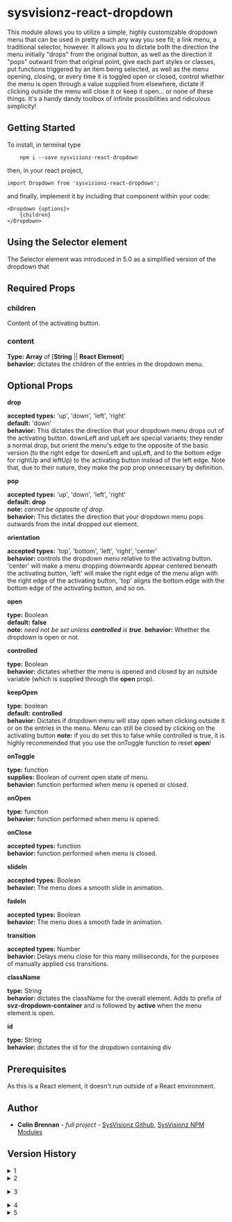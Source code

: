 # sysvisionz-react-dropdown

This module allows you to utilize a simple, highly customizable dropdown menu that can be used in pretty much any way you see fit; a link menu, a traditional selector, however. It allows you to dictate both the direction the menu initially "drops" from the original button, as well as the direction it "pops" outward from that original point, give each part styles or classes, put functions triggered by an item being selected, as well as the menu opening, closing, or every time it is toggled open or closed, control whether the menu is open through a value supplied from elsewhere, dictate if clicking outside the menu will close it or keep it open... or none of these things. It's a handy dandy toolbox of infinite possibilities and ridiculous simplicity!

## Getting Started

To install, in terminal type

```
	npm i --save sysvisionz-react-dropdown
```

then, in your react project,

```
import Dropdown from 'sysvisionz-react-dropdown';
```  

and finally, implement it by including that component within your code:

```
<Dropdown {options}>
    {children}
</Dropdown>
```

## Using the Selector element

The Selector element was introduced in 5.0 as a simplified version of the dropdown that 

## Required Props

### children
Content of the activating button.

### content
**Type:** **Array** of [**String** || **React Element**]  
**behavior:** dictates the children of the entries in the dropdown menu.


## Optional Props
<strong>drop</strong>

**accepted types:** 'up', 'down', 'left', 'right'  
**default:** 'down'  
**behavior:** This dictates the direction that your dropdown menu drops out of the activating button. downLeft and upLeft are special variants; they render a normal drop, but orient the menu's edge to the opposite of the basic version (to the right edge for downLeft and upLeft, and to the bottom edge for rightUp and leftUp) to the activating button instead of the left edge. Note that, due to their nature, they make the pop prop unnecessary by definition.

<strong>pop</strong>

**accepted types:** 'up', 'down', 'left', 'right'  
**default:** **drop**  
**note:** *cannot be opposite of drop.*  
**behavior:** This dictates the direction that your dropdown menu pops outwards from the inital dropped out element.

<strong>orientation</strong>

**accepted types:** 'top', 'bottom', 'left', 'right', 'center'  
**behavior:** controls the dropdown menu relative to the activating button. 'center' will make a menu dropping downwards appear centered beneath the activating button, 'left' will make the right edge of the menu align with the right edge of the activating button, 'top' aligns the bottom edge with the bottom edge of the activating button, and so on.

<strong>open</strong>

**type:** Boolean  
**default:** **false**  
**note:** *need not be set unless **controlled** is **true**.*
**behavior:** Whether the dropdown is open or not.

<strong>controlled</strong>

**type:** Boolean  
**behavior:** dictates whether the menu is opened and closed by an outside variable (which is supplied through the **open** prop).

<strong>keepOpen</strong>

**type:** boolean  
**default:** **controlled**  
**behavior:** Dictates if dropdown menu will stay open when clicking outside it or on the entries in the menu. Menu can still be closed by clicking on the activating button
**note:** if you do set this to false while controlled is true, it is highly recommended that you use the onToggle function to reset **open**!

<strong>onToggle</strong>

**type:** function  
**supplies:** Boolean of current open state of menu.  
**behavior:** function performed when menu is opened or closed.

<strong>onOpen</strong>

**type:** function  
**behavior:** function performed when menu is opened.

<strong>onClose</strong>

**accepted types:** function  
**behavior:** function performed when menu is closed.

<strong>slideIn</strong>

**accepted types:** Boolean  
**behavior:** The menu does a smooth slide in animation.

<strong>fadeIn</strong>

**accepted types:** Boolean  
**behavior:** The menu does a smooth fade in animation.

<strong>transition</strong>

**accepted types:** Number  
**behavior:** Delays menu close for this many milliseconds, for the purposes of manually applied css transitions.</details>

<strong>className</strong>

**type:** String  
**behavior:** dictates the className for the overall element. Adds to prefix of **svz-dropdown-container** and is followed by **active** when the menu element is open.

<strong>id</strong>

**type:** String  
**behavior:** dictates the id for the dropdown containing div

## Prerequisites

As this is a React element, it doesn't run outside of a React environment.

## Author

* **Colin Brennan** - *full project* - [SysVisionz Github](https://github.com/SysVisionz), [SysVisionz NPM Modules](https://www.npmjs.com/~sysvisionz)

## Version History
<details><summary>1</summary>

1.0 -  
initial release  
1.1 -  
implemented ability to use any JSX element as activating button  
implemented keepOpen prop.  
1.2 -  
resolved location issues with package.json  
reversed drop and pop for clarity.  
cleaner implementation of several code sections.  
1.3 -  
allowed for multiple dropdowns to be generated.  
1.4 -  
added style prop.  
1.5 -  
added buttonId and menuId properties  
added ability to split array elements into ```id``` and ```children``` properties.  
1.6 -  
added onToggle, onOpen, and onClose properties.  
1.7 -  
added delay and clickableInDelay properties.  
1.8 -  
significant refactor for reliability, removal of retrieved redundant boolean on onToggle.  
1.9 -  
implementation of leftUp, rightUp, upLeft and downLeft drop options.
</details>

<details><summary>2</summary>

2.0 -  
Complete refactor and bugfixes  
addition of orientation  
modification of listVisible to isOpen for ease of use  
significant additions to user control of elements.  
addition of controlled option.  
2.1 -  
Huge bugfix  
introduction of open and closed automatic class name.  
now properly allows for animations  </details>

<details><summary>3</summary>

3.0 -  
Complete refactor, removal of many extraneous prop, actual complete bugfixes.  
3.1 -  
Controlled prop reintroduced properly.  
3.2 -  
Bugfix on controlled and keepOpen props  </details>

<details><summary>4</summary>

4.0 -  
Removal of a number of extraneous props: **onChange**, **button**, **menuClass**  
4.1 -  
Revamping of the README.md
</details>	

<details><summary>5</summary>

5.0 -  
introduction of "Selector" component.
</details>	